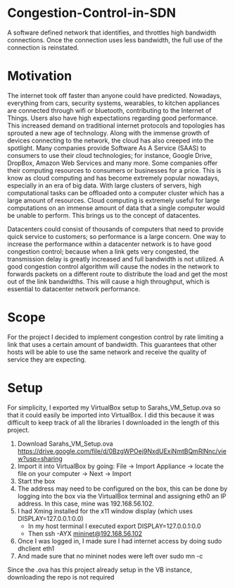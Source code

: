 # Congestion-Control-in-SDN
A software defined network that identifies, and throttles high bandwidth connections. Once the connection uses less bandwidth, the full use of the connection is reinstated. 

# Motivation
The internet took off faster than anyone could have predicted. Nowadays, everything from cars, security systems, wearables, to kitchen appliances are connected through wifi or bluetooth, contributing to the Internet of Things. Users also have high expectations regarding good performance. This increased demand on traditional internet protocols and topologies has sprouted a new age of technology. Along with the immense growth of devices connecting to the network, the cloud has also creeped into the spotlight. Many companies provide Software As A Service (SAAS) to consumers to use their cloud technologies; for instance, Google Drive, DropBox, Amazon Web Services and many more. Some companies offer their computing resources to consumers or businesses for a price. This is know as cloud computing and has become extremely popular nowadays, especially in an era of big data. With large clusters of servers, high computational tasks can be offloaded onto a computer cluster which has a large amount of resources. Cloud computing is extremely useful for large computations on an immense amount of data that a single computer would be unable to perform. This brings us to the concept of datacentes.
 
Datacenters could consist of thousands of computers that need to provide quick service to customers; so performance is a large concern. One way to increase the performance within a datacenter network is to have good congestion control; because when a link gets very congested, the transmission delay is greatly increased and full bandwidth is not utilized. A good congestion control algorithm will cause the nodes in the network to forwards packets on a different route to distribute the load and get the most out of the link bandwidths. This will cause a high throughput, which is essential to datacenter network performance.

# Scope
For the project I decided to implement congestion control by rate limiting a link that uses a certain amount of bandwidth. This guarantees that other hosts will be able to use the same network and receive the quality of service they are expecting. 

# Setup
For simplicity, I exported my VirtualBox setup to Sarahs_VM_Setup.ova so that it could easily be imported into VirtualBox. I did this because it was difficult to keep track of all the libraries I downloaded in the length of this project. 
1. Download Sarahs_VM_Setup.ova https://drive.google.com/file/d/0BzgWPOej9NxdUExiNmtBQmRlNnc/view?usp=sharing
2. Import it into VirtualBox by going: File → Import Appliance → locate the file on your computer → Next → Import 
3. Start the box
4. The address may need to be configured on the box, this can be done by logging into the box via the VirtualBox terminal and assigning eth0 an IP address. In this case, mine was 192.168.56.102. 
5. I had Xming installed for the x11 window display (which uses DISPLAY=127.0.0.1:0.0) 
    * In my host terminal I executed export DISPLAY=127.0.0.1:0.0 
    * Then ssh -AYX mininet@192.168.56.102 
6. Once I was logged in, I made sure I had internet access by doing sudo dhclient eth1
7. And made sure that no mininet nodes were left over sudo mn -c

Since the .ova has this project already setup in the VB instance, downloading the repo is not required

